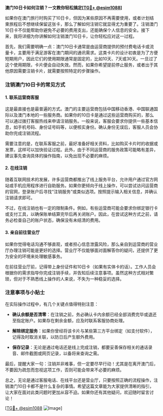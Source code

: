 **澳门10日卡如何注销？一文教你轻松搞定[[TG💪+ @esim1088](https://t.me/s/esim1088)]**

如果你在澳门旅行时购买了10日卡，但因为某些原因不再需要使用，或者计划结束旅程后不想继续保留这张卡，那么了解如何注销它就显得尤为重要了。注销澳门10日卡不仅能帮助你避免不必要的费用支出，还能确保个人信息的安全。接下来，我将详细为你讲解如何注销澳门10日卡，让你轻松应对这一过程。

首先，我们需要明确一点：澳门10日卡通常是由运营商提供的预付费电话卡或流量卡，主要用于满足游客在澳门期间的通讯需求。这类卡片的设计初衷是为了方便短期用户，因此它们的使用期限通常是固定的，比如10天、7天或30天。一旦过了这个使用期限，卡片便会自动失效。然而，如果你希望提前停止服务，或者出于其他原因需要注销卡片，就需要按照特定的步骤操作。

### 注销澳门10日卡的常见方式

#### 1. **联系运营商客服**
这是最直接也是最普遍的方式。澳门的主要运营商包括中国移动香港、中国联通国际以及澳门本地的一些服务商。如果你的10日卡是通过这些运营商购买的，那么可以通过拨打客服热线来申请注销服务。一般来说，客服会要求你提供一些基本信息，如手机号码、身份证号码等，以便核实身份。确认身份无误后，客服人员会协助你完成注销流程。

需要注意的是，在联系客服之前，最好准备好相关资料，比如购买卡片时的收据或发票，这样可以加快验证过程。此外，由于不同运营商的服务政策可能略有差异，建议事先查询具体的操作指南，以免出现不必要的麻烦。

#### 2. **在线注销**
随着互联网技术的发展，许多运营商都推出了线上服务平台，允许用户通过官方网站或手机应用程序进行自助服务。如果你更倾向于线上操作，可以尝试访问运营商的官网，登录账户后寻找“注销服务”或类似选项。按照提示输入相关信息，并确认注销请求即可。

不过，在线注销也有一定的限制条件。例如，有些运营商可能会要求你绑定银行卡或支付工具，以确保账单结算完毕后再关闭账户。因此，在尝试这种方式之前，请务必检查自己的账户状态，确保没有未结清的费用。

#### 3. **亲自前往营业厅**
如果你觉得电话沟通不够直观，或者担心信息泄露风险，那么亲自到运营商的营业厅办理注销可能是更好的选择。营业厅不仅能够面对面解答你的疑问，还提供了更为安全的环境来处理敏感事务。

在前往营业厅前，记得带上身份证件和10日卡（如果有实体卡的话）。工作人员会根据你的需求指导你完成注销手续，并告知后续注意事项。虽然这种方式相对繁琐，但对于不熟悉线上操作的人来说，不失为一种稳妥的选择。

### 注意事项与小贴士

在实际操作过程中，有几个关键点值得特别注意：

- **确认余额是否清零**：在注销之前，务必确认卡内余额已经全部消费完毕或退还至指定账户。如果存在剩余金额，应及时联系客服协商处理。
  
- **解除绑定服务**：如果你曾经将该卡片与某些第三方平台绑定（如支付软件），记得及时取消关联，以防日后产生额外费用。

- **保存记录**：无论是通过电话还是线上完成注销，都要妥善保存相关的通话录音、邮件截图或网页记录，以备将来查询之需。

最后，提醒大家一句：注销并非难事，但一定要尽早行动！尤其是在离开澳门后，不要因为疏忽而忽视这项工作，否则可能会带来不必要的麻烦。

总之，无论是通过客服电话、在线平台还是营业厅，只要按照正确的流程操作，注销澳门10日卡都不是什么复杂的事情。希望这篇文章能为大家提供清晰的指引，让大家在面对此类问题时更加从容不迫。如果你还有其他疑问，欢迎随时留言讨论！

[[TG💪+ @esim1088](https://t.me/s/esim1088) ![Image](https://i.postimg.cc/4NQfJmqS/Snipaste-2025-05-13-00-14-12.png)]